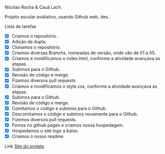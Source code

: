 Nícolas Rocha & Cauã Lach.

Projeto escolar avaliativo, usando Github web, des.

Lista de tarefas

- [x] Criamos o repositório.
- [x] Adição da dupla.
- [x] Clonamos o repositório.
- [x] Criamos diversas Branchs, nomeadas de versão, onde vão de 01 a 05.
- [x] Criamos e moidificamos o index.html, conforme a atividade avançava as etapas.
- [x] Subimos para o Github.
- [x] Revisão de código e merge.
- [x] Fizemos diversos pull requests.
- [x] Criamos e moidificamos o style.css, conforme a atividade avançava as etapas.
- [x] Subimos para o Github.
- [x] Revisão de código e merge.
- [x] Comitamos o código e subimos para o Github.
- [x] Descomitamos o código e subimos novamente para o Github.
- [x] Fizemos diversos pull requests.
- [x] Fomos no github pages e criamos nossa hospedagem.
- [x] Hospedamos o site logo a baixo.
- [x] Criamos o nosso readme.

Link
[Site do projeto](https://ifc.edu.br/)
